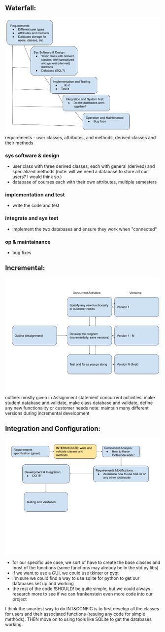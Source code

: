 ## Waterfall:
![waterfall.png](Waterfall.png)
requirements - user classes, attributes, and methods, derived classes and their methods

### sys software & design 	
- user class with three derived classes, each with general (derived) and specialized methods (note: will we need a database to store all our users? I would think so.)
- database of courses each with their own attributes, multiple semesters 
### implementation and test
- write the code and test
### integrate and sys test
- implement the two databases and ensure they work when "connected"
### op & maintainance
- bug fixes


## Incremental:
![incremental.png](incremental.png)
outline: mostly given in Assignment statement
concurrent activities: make student database and validate, make class database and validate, define any new functionality or customer needs
note: maintain many different versions during incremental development

## Integration and Configuration:
![IntegrationAndConfiguration.png](IntegrationAndConfiguration.png)
- for our specific use case, we sort of have to create the base classes and most of the functions (some functions may already be in the std py libs)
- if we want to use a GUI, we could use tkinter or pyqt
- i'm sure we could find a way to use sqlite for python to get our databases set up and working
- the rest of the code !SHOULD! be quite simple, but we could always research more to see if we can frankenstein even more code into our project

I think the smartest way to do INT&CONFIG is to first develop all the classes for users and their associated functions (resuing any code for simple methods). THEN move on to using tools like SQLite to get the databases working.